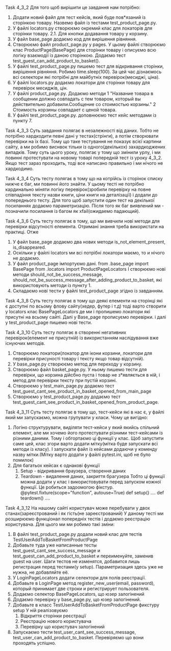 ﻿Task 4_3_2 
Для того щоб вирішити це завдання нам потрібно:
1. Додати новий файл для тест кейсів, який буде пов*язаний із сторінкою товару. Назвемо файл із тестами test_product_page.py.
2. У файлі locators.py створюємо окремий клас для локаторів для сторінки товару.
   2.1. Для кнопки додавання товару у корзину.
3. У файл base_page додаємо код для вирішення рівняння.
4. Створюємо файл product_page.py у pages. У цьому файлі створюємо клас ProductPage(BasePage) для сторінки товару
   і описуємо всю логіку взаємодії із даною сторінкою. Додаємо тест test_guest_can_add_product_to_basket().
5. У файлі test_product_page.py пишемо тест для відкривання сторінки, вирішення рівняння. Робимо time.sleep(100). За цей час дізнаємось 
   всі селектори які потрібні для майбутніх перевірок(месиджі, ціна).
6. У файлі locators.py додаємо локатори для сторінки товару для перевірок месиджів, цін.
7. У файлі product_page.py. Додаємо методи
      1 "Название товара в сообщении должно совпадать с тем товаром, который вы действительно добавили.Сообщение со стоимостью корзины."
      2 Стоимость корзины совпадает с ценой товара.
8. У файлі test_product_page.py. доповнюємо тест кейс методами із пункту 7.

Task 4_3_3
Суть завдання полягає в незалежності від даних. Тобто не потрібно хардкодити певні дані у тестах(стрінги), а потім створювати перевірки на їх базі.
Тому що таке тестування не показує всієї картини сайту, а ми робимо виснвок тільки із одного(декількох) захардкоджених випадків.
Тому суть цього уроку, полягає у тому що змінили урлу, і ми повинні протестувати на новому товарі попередній тест із уроку 4_3_2. Якщо тест зараз 
проходить, тоді все написано правильно і ми нічого не хардкодимо.

Task 4_3_4
Суть тесту полягає в тому що на котрійсь із сторінок списку нижче є баг, ми повинні його знайти.
У цьому тесті не потрібно кардинально міняти логіку перевірок(зробили перевірку на повне співпадіння тексту назви книги, 
ціни книги на деталізації) і додали до попереднього тесту. 
Для того щоб запустити один тест на декілької посиланнях додаємо параметризацію.
Після того як баг виявлений ми - позначили посилання із багом як xfail(ожидаемо падающий).

Task 4_3_6
Суть тесту полягає в тому, що ми вивчили нові методи для перевірки відсутності елемента. Отримані знання треба використати на практиці.
Отже 
1. У файл base_page додаємо два нових методи is_not_element_present, is_disappeared. 
2. Оскільки у файлі locators ми всі потрібні локатори маємо, то и нічого не додаємо.
3. У файл product_page імпортуємо дані. 
	from .base_page import BasePage
	from .locators import ProductPageLocators
   І створюємо нові методи should_not_be_success_message, should_not_be_success_message_after_adding_product_to_basket, які використовують 
   методи із пункту 1.
4. Складаємо нові тести у файлі test_product_page згідно із завданням.


Task 4_3_8
Суть тесту полягає в тому що деякі елементи на сторінці які є доступні по всьому флову сайту(хедер, футер і т.д) тоді
варто створити у locators клас BasePageLocators де ми і пропишемо локатори які присутні на всьому сайті. Далі у Base_page
прописуємо перевірки. і далі у test_product_page пишемо нові тести. 

Task 4_3_10
Суть тесту полягає в створенні негативних перевірок(елемент не присутній) із використанням наслідування вже існуючих методів.
1. Створюємо локатори(локатор для ікони корзини, локатори для перевірки присуності товару і тексту якщо товар відсутній).
2. У base_page.py створюємо метод для переходу у корзину.
3. Створюємо файл basket_page.py. У ньому пишемо тести для перевірки, що корзина дійсбно пуста і товар не з*являється
   в  ній, і метод для перевірки тексту при пустій корзині.
4. Створюємо у test_main_page.py додаємо тест test_guest_cant_see_product_in_basket_opened_from_main_page
5. Створюємо у test_product_page.py додаємо тест test_guest_cant_see_product_in_basket_opened_from_product_page.


Task 4_3_11
Суть тесту полягає в тому що, тест-кейси які в нас є, у файлі який ми запускаємо, можна групувати у класи.
Чому це вигідно:
1. Логіно структурувати, виділяти тест-кейси у який якийсь спільний елемент, але ми хочемо його протестувати
   різними тест-кейсами із різними даними. Тому і обгортаємо ці функції у клас. Щоб запустити саме цей, клас
   згори варто додати мітку(мітка буде запускати всі методи із класу). І запускати файл із кейсами додаючи у коменду
   назву мітки.(Мітку варто додати у файлі pytest.ini, щоб не було помилок)
2. Для багатьох кейсах є однакові функції
   1. Setup - відкривання браузера, створення даних
   2. Teardown - видалення даних, закриття брагузера 
Тобто ці функції можна додати у клас і використовувати перед запуском кожної функції. Це робиться задоомогою фікстур.
     @pytest.fixture(scope="function", autouse=True)
     def setup()
	....
     def teardown()
        ....

Task 4_3_12
На нашому сайті користувач може перебувати у двох станах(зареєстрований і як гість(не зареєстрований)
У даному тесті ми розширюємо функціонал попередніх тестів і додаємо реєстрацію користувача.
Для цього ми ми робимо такі зміни:
  1. В файлі test_product_page.py додали новий клас для тестів TestUserAddToBasketFromProductPage
  2. Добавьте туда уже написанные тесты test_guest_cant_see_success_message и test_guest_can_add_product_to_basket 
    и переименуйте, заменив guest на user. Шаги тестов не изменятся, добавится лишь регистрация перед тестами(у setup).
    Параметризация здесь уже не нужна, не добавляйте её. 
  3. У LoginPageLocators додати селектори для полів реєстрації.
  4. Добавьте в LoginPage метод register_new_user(email, password), который принимает две строки и регистрирует
     пользователя.
  5. Додаємо селектор BasePageLocators, що юзер залогінений
  6. Додаємо перевірку у base_page.py, що юзер залогінений.
  7. Добавьте в класс TestUserAddToBasketFromProductPage фикстуру setup
     У ній реалізовуємо 
     1. Відкриття сторінки реєстрації 
     2. Реєстрацію нового користувача 
     3. Перевірку що користувач залогінений 
  8. Запускаємо тести test_user_cant_see_success_message, test_user_can_add_product_to_basket. Перевіряємо що вони 
     проходять успішно.

   
